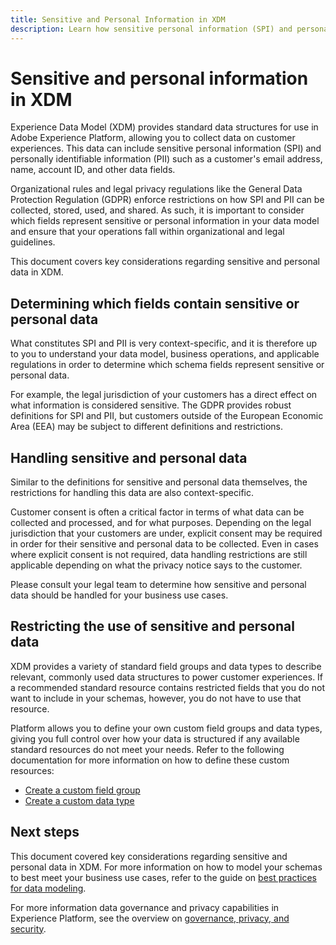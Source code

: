 ```yaml
---
title: Sensitive and Personal Information in XDM
description: Learn how sensitive personal information (SPI) and personally identifiable information (PII).
---
```

# Sensitive and personal information in XDM

Experience Data Model (XDM) provides standard data structures for use in Adobe Experience Platform, allowing you to collect data on customer experiences. This data can include sensitive personal information (SPI) and personally identifiable information (PII) such as a customer's email address, name, account ID, and other data fields.

Organizational rules and legal privacy regulations like the General Data Protection Regulation (GDPR) enforce restrictions on how SPI and PII can be collected, stored, used, and shared. As such, it is important to consider which fields represent sensitive or personal information in your data model and ensure that your operations fall within organizational and legal guidelines.

This document covers key considerations regarding sensitive and personal data in XDM.

## Determining which fields contain sensitive or personal data

What constitutes SPI and PII is very context-specific, and it is therefore up to you to understand your data model, business operations, and applicable regulations in order to determine which schema fields represent sensitive or personal data.

For example, the legal jurisdiction of your customers has a direct effect on what information is considered sensitive. The GDPR provides robust definitions for SPI and PII, but customers outside of the European Economic Area (EEA) may be subject to different definitions and restrictions.

## Handling sensitive and personal data

Similar to the definitions for sensitive and personal data themselves, the restrictions for handling this data are also context-specific.

Customer consent is often a critical factor in terms of what data can be collected and processed, and for what purposes. Depending on the legal jurisdiction that your customers are under, explicit consent may be required in order for their sensitive and personal data to be collected. Even in cases where explicit consent is not required, data handling restrictions are still applicable depending on what the privacy notice says to the customer.

Please consult your legal team to determine how sensitive and personal data should be handled for your business use cases.

## Restricting the use of sensitive and personal data

XDM provides a variety of standard field groups and data types to describe relevant, commonly used data structures to power customer experiences. If a recommended standard resource contains restricted fields that you do not want to include in your schemas, however, you do not have to use that resource.

Platform allows you to define your own custom field groups and data types, giving you full control over how your data is structured if any available standard resources do not meet your needs. Refer to the following documentation for more information on how to define these custom resources:

* [Create a custom field group](../ui/resources/field-groups.md#create)
* [Create a custom data type](../ui/resources/data-types.md#create)

<!-- (To include once features are available)
* Marking fields as sensitive
* Remove fields from standard field groups pre-ingestion
* Deprecate fields post-ingestion
-->

## Next steps

This document covered key considerations regarding sensitive and personal data in XDM. For more information on how to model your schemas to best meet your business use cases, refer to the guide on [best practices for data modeling](./best-practices.md).

For more information data governance and privacy capabilities in Experience Platform, see the overview on [governance, privacy, and security](../../landing/governance-privacy-security/overview.md).
